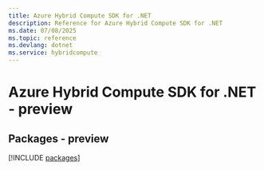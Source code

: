 ```yaml
---
title: Azure Hybrid Compute SDK for .NET
description: Reference for Azure Hybrid Compute SDK for .NET
ms.date: 07/08/2025
ms.topic: reference
ms.devlang: dotnet
ms.service: hybridcompute
---
```

# Azure Hybrid Compute SDK for .NET - preview
## Packages - preview
[!INCLUDE [packages](hybrid-compute-index.md)]